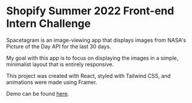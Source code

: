 # Shopify Summer 2022 Front-end Intern Challenge
Spacetagram is an image-viewing app that displays images from NASA's Picture of the Day API for the last 30 days.

My goal with this app is to focus on displaying the images in a simple, minimalist layout that is entirely responsive.

This project was created with React, styled with Tailwind CSS, and animations were made using Framer.

Demo can be found [here](https://dellahumanita.github.io/spacetagram).